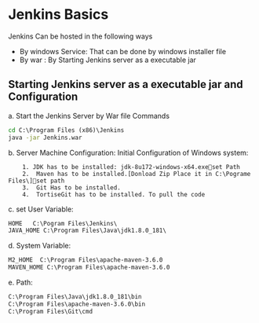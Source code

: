 # Jenkins Basics

Jenkins Can be hosted in the following ways<br>

* By windows Service: That can be done by windows installer file
* By war : By Starting Jenkins server as a executable jar

## Starting Jenkins server as a executable jar and Configuration
a. Start the Jenkins Server by War file Commands
```cmd
cd C:\Program Files (x86)\Jenkins
java -jar Jenkins.war
```

b. Server Machine Configuration:
Initial Configuration of Windows system:
```
	1. JDK has to be installed: jdk-8u172-windows-x64.exeset Path
	2.  Maven has to be installed.[Donload Zip Place it in C:\Pograme Files\]set path
	3.  Git Has to be installed.
	4.  TortiseGit has to be installed. To pull the code
```
c. set User Variable:
```cmd
HOME   C:\Pogram Files\Jenkins\
JAVA_HOME C:\Program Files\Java\jdk1.8.0_181\
```

d. System Variable:
```cmd
M2_HOME  C:\Program Files\apache-maven-3.6.0
MAVEN_HOME C:\Program Files\apache-maven-3.6.0
```
e. Path:
```cmd
C:\Program Files\Java\jdk1.8.0_181\bin
C:\Program Files\apache-maven-3.6.0\bin
C:\Program Files\Git\cmd